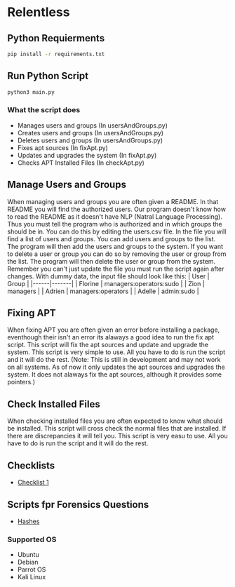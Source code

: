 # Relentless

## Python Requierments
```bash 
pip install -r requirements.txt
```
## Run Python Script
```bash
python3 main.py
```

### What the script does
- Manages users and groups (In usersAndGroups.py)
- Creates users and groups (In usersAndGroups.py)
- Deletes users and groups (In usersAndGroups.py)
- Fixes apt sources (In fixApt.py)
- Updates and upgrades the system (In fixApt.py)
- Checks APT Installed Files (In checkApt.py)

## Manage Users and Groups
When managing users and groups you are often given a README. In that README you will find the authorized users. Our program doesn't know how to read the README as it doesn't have NLP (Natral Language Processing). Thus you must tell the program who is authorized and in which groups the should be in. You can do this by editing the users.csv file. In the file you will find a list of users and groups. You can add users and groups to the list. The program will then add the users and groups to the system. If you want to delete a user or group you can do so by removing the user or group from the list. The program will then delete the user or group from the system. Remember you can't just update the file you must run the script again after changes. With dummy data, the input file should look like this:
| User | Group |
|------|-------|
| Florine | managers:operators:sudo |
| Zion | managers |
| Adrien | managers:operators |
| Adelle | admin:sudo |

## Fixing APT
When fixing APT you are often given an error before installing a package, eventhough their isn't an error its alaways a good idea to run the fix apt script. This script will fix the apt sources and update and upgrade the system. This script is very simple to use. All you have to do is run the script and it will do the rest. (Note: This is still in development and may not work on all systems. As of now it only updates the apt sources and upgrades the system. It does not alaways fix the apt sources, although it provides some pointers.)

## Check Installed Files
When checking installed files you are often expected to know what should be installed. This script will cross check the normal files that are installed. If there are discrepancies it will tell you. This script is very easu to use. All you have to do is run the script and it will do the rest.

## Checklists
- [Checklist 1](https://github.com/gussieIsASucessfullWarlock/Relentless/blob/main/Checklist%201.md)

## Scripts fpr Forensics Questions
- [Hashes](https://github.com/gussieIsASucessfullWarlock/Hash-Finder)

### Supported OS
- Ubuntu
- Debian
- Parrot OS
- Kali Linux
